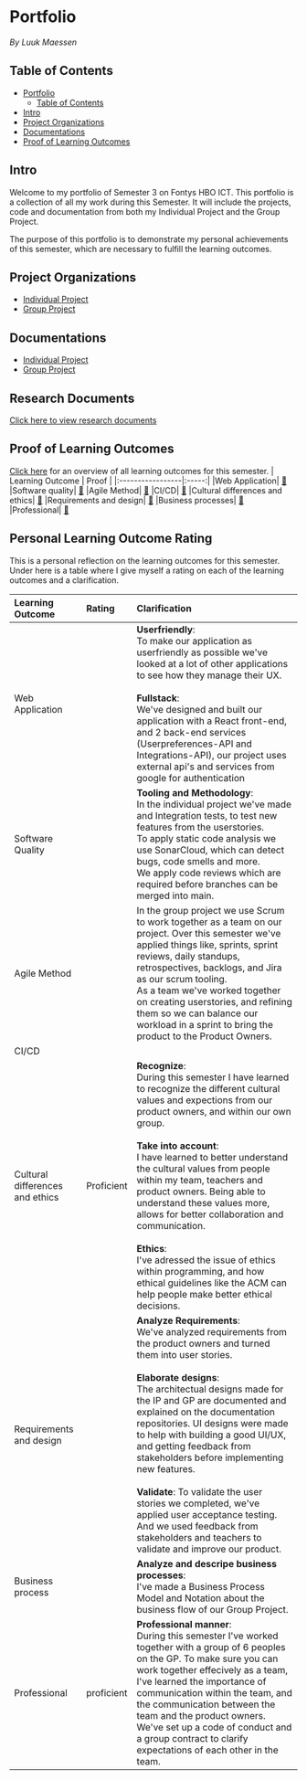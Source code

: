 
# Portfolio
*By Luuk Maessen*
## Table of Contents
- [Portfolio](#portfolio)
  - [Table of Contents](#table-of-contents)
- [Intro](#intro)
- [Project Organizations](#project-organizations)
- [Documentations](#documentations)
- [Proof of Learning Outcomes](#proof-of-learning-outcomes)


## Intro
Welcome to my portfolio of Semester 3 on Fontys HBO ICT. 
This portfolio is a collection of all my work during this Semester.
It will include the projects, code and documentation from both my Individual Project and the Group Project.

The purpose of this portfolio is to demonstrate my personal achievements of this semester, which are necessary to fulfill the learning outcomes.

## Project Organizations
- [Individual Project]()
- [Group Project]()

## Documentations
- [Individual Project]()
- [Group Project]()

## Research Documents
[Click here to view research documents]()

## Proof of Learning Outcomes
[Click here]() for an overview of all learning outcomes for this semester.
| Learning Outcome | Proof |
|:-----------------|:-----:|
|Web Application| [🔗]()
|Software quality| [🔗]()
|Agile Method| [🔗]()
|CI/CD| [🔗]()
|Cultural differences and ethics| [🔗]()
|Requirements and design| [🔗]()
|Business processes| [🔗]()
|Professional| [🔗]()

## Personal Learning Outcome Rating
This is a personal  reflection on the learning outcomes for this semester.
Under here is a table where I give myself a rating on each of the learning outcomes and a clarification.

|Learning Outcome|Rating|Clarification|
|:---------------|:-----|:--------|
|Web Application||**Userfriendly**: <br/>To make our application as userfriendly as possible we've looked at a lot of other applications to see how they manage their UX. <br/> <br/> **Fullstack**:<br/> We've designed and built our application with a React front-end, and 2 back-end services (Userpreferences-API and Integrations-API), our project uses external api's and services from google for authentication|
|Software Quality||**Tooling and Methodology**:<br/> In the individual project we've made and Integration tests, to test new features from the userstories. <br/> To apply static code analysis we use SonarCloud, which can detect bugs, code smells and more.<br/> We apply code reviews which are required before branches can be merged into main. 
|Agile Method||In the group project we use Scrum to work together as a team on our project. Over this semester we've applied things like, sprints, sprint reviews, daily standups, retrospectives, backlogs, and Jira as our scrum tooling. <br/> As a team we've worked together on creating userstories, and refining them so we can balance our workload in a sprint to bring the product to the Product Owners.|
|CI/CD|||
|Cultural differences and ethics|Proficient|**Recognize**: <br/> During this semester I have learned to recognize the different cultural values and expections from our product owners, and within our own group. <br/><br/> **Take into account**: <br/> I have learned to better understand the cultural values from people within my team, teachers and product owners. Being able to understand these values more, allows for better collaboration and communication. <br/><br/> **Ethics**: <br/>I've adressed the issue of ethics within programming, and how ethical guidelines like the ACM can help people make better ethical decisions.|
|Requirements and design||**Analyze Requirements**: <br/> We've analyzed requirements from the product owners and turned them into user stories. <br/><br/>**Elaborate designs**: <br/> The architectual designs made for the IP and GP are documented and explained on the documentation repositories. UI designs were made to help with building a good UI/UX, and getting feedback from stakeholders before implementing new features. <br/><br/>**Validate**: To validate the user stories we completed, we've applied user acceptance testing. And we used feedback from stakeholders and teachers to validate and improve our product. |
|Business process||**Analyze and descripe business processes**: <br/> I've made a Business Process Model and Notation about the business flow of our Group Project.|
|Professional|proficient|**Professional manner**:<br/> During this semester I've worked together with a group of 6 peoples on the GP. To make sure you can work together effecively as a team, I've learned the importance of communication within the team, and the communication between the team and the product owners. We've set up a code of conduct and a group contract to clarify expectations of each other in the team.   |
